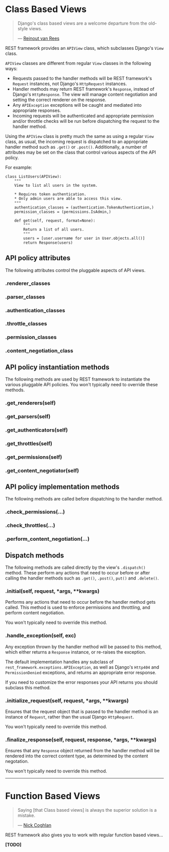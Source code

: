 <a class="github" href="decorators.py"></a> <a class="github" href="views.py"></a>

# Class Based Views

> Django's class based views are a welcome departure from the old-style views.
>
> &mdash; [Reinout van Rees][cite]

REST framework provides an `APIView` class, which subclasses Django's `View` class.

`APIView` classes are different from regular `View` classes in the following ways:

* Requests passed to the handler methods will be REST framework's `Request` instances, not Django's `HttpRequest` instances.
* Handler methods may return REST framework's `Response`, instead of Django's `HttpResponse`.  The view will manage content negotiation and setting the correct renderer on the response.
* Any `APIException` exceptions will be caught and mediated into appropriate responses.
* Incoming requests will be authenticated and appropriate permission and/or throttle checks will be run before dispatching the request to the handler method.

Using the `APIView` class is pretty much the same as using a regular `View` class, as usual, the incoming request is dispatched to an appropriate handler method such as `.get()` or `.post()`.  Additionally, a number of attributes may be set on the class that control various aspects of the API policy.

For example:

    class ListUsers(APIView):
        """
        View to list all users in the system.
        
        * Requires token authentication.
        * Only admin users are able to access this view.
        """
        authentication_classes = (authentication.TokenAuthentication,)
        permission_classes = (permissions.IsAdmin,)

        def get(self, request, format=None):
            """
            Return a list of all users.
            """
            users = [user.username for user in User.objects.all()]
            return Response(users)

## API policy attributes

The following attributes control the pluggable aspects of API views.

### .renderer_classes

### .parser_classes

### .authentication_classes

### .throttle_classes

### .permission_classes

### .content_negotiation_class 

## API policy instantiation methods

The following methods are used by REST framework to instantiate the various pluggable API policies.  You won't typically need to override these methods.

### .get_renderers(self)

### .get_parsers(self)

### .get_authenticators(self)

### .get_throttles(self)

### .get_permissions(self)

### .get_content_negotiator(self)

## API policy implementation methods

The following methods are called before dispatching to the handler method.

### .check_permissions(...)

### .check_throttles(...)

### .perform_content_negotiation(...)

## Dispatch methods

The following methods are called directly by the view's `.dispatch()` method.
These perform any actions that need to occur before or after calling the handler methods such as `.get()`, `.post()`, `put()` and `.delete()`.  

### .initial(self, request, *args, **kwargs)

Performs any actions that need to occur before the handler method gets called.
This method is used to enforce permissions and throttling, and perform content negotiation.

You won't typically need to override this method.

### .handle_exception(self, exc)

Any exception thrown by the handler method will be passed to this method, which either returns a `Response` instance, or re-raises the exception.

The default implementation handles any subclass of `rest_framework.exceptions.APIException`, as well as Django's `Http404` and `PermissionDenied` exceptions, and returns an appropriate error response.

If you need to customize the error responses your API returns you should subclass this method.

### .initialize_request(self, request, *args, **kwargs)

Ensures that the request object that is passed to the handler method is an instance of `Request`, rather than the usual Django `HttpRequest`.

You won't typically need to override this method.

### .finalize_response(self, request, response, *args, **kwargs)

Ensures that any `Response` object returned from the handler method will be rendered into the correct content type, as determined by the content negotation.

You won't typically need to override this method.

---

# Function Based Views

> Saying [that Class based views] is always the superior solution is a mistake.
>
> &mdash; [Nick Coghlan][cite2]

REST framework also gives you to work with regular function based views...

**[TODO]**

[cite]: http://reinout.vanrees.org/weblog/2011/08/24/class-based-views-usage.html
[cite2]: http://www.boredomandlaziness.org/2012/05/djangos-cbvs-are-not-mistake-but.html